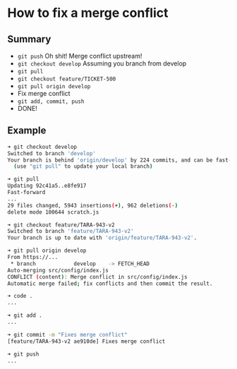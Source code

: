 # How to fix a merge conflict

## Summary

* `git push` Oh shit! Merge conflict upstream!
* `git checkout develop` Assuming you branch from develop
* `git pull`
* `git checkout feature/TICKET-500`
* `git pull origin develop`
* Fix merge conflict
* `git add, commit, push` 
* DONE! 

## Example

```bash
➜ git checkout develop
Switched to branch 'develop'
Your branch is behind 'origin/develop' by 224 commits, and can be fast-forwarded.
  (use "git pull" to update your local branch)

➜ git pull
Updating 92c41a5..e8fe917
Fast-forward
...
29 files changed, 5943 insertions(+), 962 deletions(-)
delete mode 100644 scratch.js

➜ git checkout feature/TARA-943-v2
Switched to branch 'feature/TARA-943-v2'
Your branch is up to date with 'origin/feature/TARA-943-v2'.

➜ git pull origin develop
From https://...
 * branch            develop    -> FETCH_HEAD
Auto-merging src/config/index.js
CONFLICT (content): Merge conflict in src/config/index.js
Automatic merge failed; fix conflicts and then commit the result.

➜ code .
...

➜ git add .
...

➜ git commit -m "Fixes merge conflict"
[feature/TARA-943-v2 ae910de] Fixes merge conflict

➜ git push
...
```